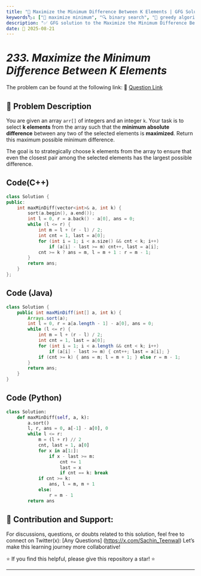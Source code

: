 ```yaml
---
title: "📏 Maximize the Minimum Difference Between K Elements | GFG Solution 🔍"
keywords🏷️: ["📏 maximize minimum", "🔍 binary search", "📍 greedy algorithm", "📈 sorting", "📘 GFG", "🏁 competitive programming", "📚 DSA"]
description: "✅ GFG solution to the Maximize the Minimum Difference Between K Elements problem: select k elements to maximize minimum absolute difference using binary search and greedy approach. 🚀"
date: 📅 2025-08-21
---
```


# *233. Maximize the Minimum Difference Between K Elements*

The problem can be found at the following link: 🔗 [Question Link](https://www.geeksforgeeks.org/problems/maximize-the-minimum-difference-between-k-elements/1)

## **🧩 Problem Description**

You are given an array `arr[]` of integers and an integer `k`. Your task is to select **k elements** from the array such that the **minimum absolute difference** between any two of the selected elements is **maximized**. Return this maximum possible minimum difference.

The goal is to strategically choose k elements from the array to ensure that even the closest pair among the selected elements has the largest possible difference.


## Code(C++)
```cpp
class Solution {
public:
    int maxMinDiff(vector<int>& a, int k) {
        sort(a.begin(), a.end());
        int l = 0, r = a.back() - a[0], ans = 0;
        while (l <= r) {
            int m = l + (r - l) / 2;
            int cnt = 1, last = a[0];
            for (int i = 1; i < a.size() && cnt < k; i++)
                if (a[i] - last >= m) cnt++, last = a[i];
            cnt >= k ? ans = m, l = m + 1 : r = m - 1;
        }
        return ans;
    }
};
```

## Code (Java)

```java
class Solution {
    public int maxMinDiff(int[] a, int k) {
        Arrays.sort(a);
        int l = 0, r = a[a.length - 1] - a[0], ans = 0;
        while (l <= r) {
            int m = l + (r - l) / 2;
            int cnt = 1, last = a[0];
            for (int i = 1; i < a.length && cnt < k; i++)
                if (a[i] - last >= m) { cnt++; last = a[i]; }
            if (cnt >= k) { ans = m; l = m + 1; } else r = m - 1;
        }
        return ans;
    }
}
```

## Code (Python)

```python
class Solution:
    def maxMinDiff(self, a, k):
        a.sort()
        l, r, ans = 0, a[-1] - a[0], 0
        while l <= r:
            m = (l + r) // 2
            cnt, last = 1, a[0]
            for x in a[1:]:
                if x - last >= m:
                    cnt += 1
                    last = x
                    if cnt == k: break
            if cnt >= k:
                ans, l = m, m + 1
            else:
                r = m - 1
        return ans
```



## 🎯 **Contribution and Support:**

For discussions, questions, or doubts related to this solution, feel free to connect on Twitter(x): [Any Questions] (https://x.com/Sachin_Teenwal) Let’s make this learning journey more collaborative!

⭐ If you find this helpful, please give this repository a star! ⭐

---
